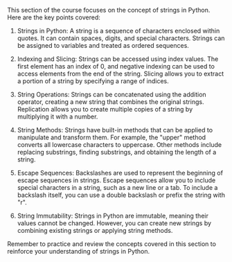This section of the course focuses on the concept of strings in Python. Here are the key points covered:

1. Strings in Python: A string is a sequence of characters enclosed within quotes. It can contain spaces, digits, and special characters. Strings can be assigned to variables and treated as ordered sequences.

2. Indexing and Slicing: Strings can be accessed using index values. The first element has an index of 0, and negative indexing can be used to access elements from the end of the string. Slicing allows you to extract a portion of a string by specifying a range of indices.

3. String Operations: Strings can be concatenated using the addition operator, creating a new string that combines the original strings. Replication allows you to create multiple copies of a string by multiplying it with a number.

4. String Methods: Strings have built-in methods that can be applied to manipulate and transform them. For example, the "upper" method converts all lowercase characters to uppercase. Other methods include replacing substrings, finding substrings, and obtaining the length of a string.

5. Escape Sequences: Backslashes are used to represent the beginning of escape sequences in strings. Escape sequences allow you to include special characters in a string, such as a new line or a tab. To include a backslash itself, you can use a double backslash or prefix the string with "r".

6. String Immutability: Strings in Python are immutable, meaning their values cannot be changed. However, you can create new strings by combining existing strings or applying string methods.

Remember to practice and review the concepts covered in this section to reinforce your understanding of strings in Python.
